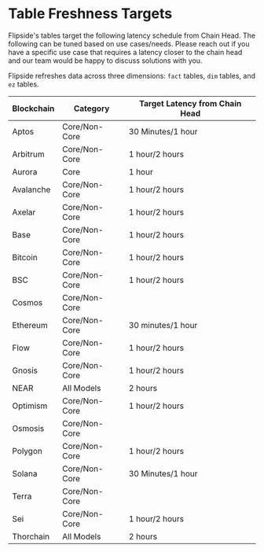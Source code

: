 # Table Freshness Targets

Flipside's tables target the following latency schedule from Chain Head. The following can be tuned based on use cases/needs. Please reach out if you have a specific use case that requires a latency closer to the chain head and our team would be happy to discuss solutions with you.

Flipside refreshes data across three dimensions: `fact` tables, `dim` tables, and `ez` tables.

| Blockchain | Category      | Target Latency from Chain Head |
| ---------- | ------------- | ------------------------------ |
| Aptos      | Core/Non-Core | 30 Minutes/1 hour              |
| Arbitrum   | Core/Non-Core | 1 hour/2 hours                 |
| Aurora     | Core          | 1 hour                         |
| Avalanche  | Core/Non-Core | 1 hour/2 hours                 |
| Axelar     | Core/Non-Core | 1 hour/2 hours                 |
| Base       | Core/Non-Core | 1 hour/2 hours                 |
| Bitcoin    | Core/Non-Core | 1 hour/2 hours                 |
| BSC        | Core/Non-Core | 1 hour/2 hours                 |
| Cosmos     | Core/Non-Core |                                |
| Ethereum   | Core/Non-Core | 30 minutes/1 hour              |
| Flow       | Core/Non-Core | 1 hour/2 hours                 |
| Gnosis     | Core/Non-Core | 1 hour/2 hours                 |
| NEAR       | All Models    | 2 hours                        |
| Optimism   | Core/Non-Core | 1 hour/2 hours                 |
| Osmosis    | Core/Non-Core |                                |
| Polygon    | Core/Non-Core | 1 hour/2 hours                 |
| Solana     | Core/Non-Core | 30 Minutes/1 hour              |
| Terra      | Core/Non-Core |                                |
| Sei        | Core/Non-Core | 1 hour/2 hours                 |
| Thorchain  | All Models    | 2 hours                        |
